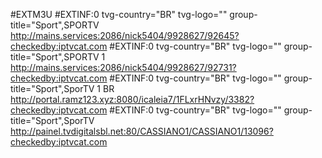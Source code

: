 #EXTM3U
#EXTINF:0 tvg-country="BR" tvg-logo="" group-title="Sport",SPORTV
http://mains.services:2086/nick5404/9928627/92645?checkedby:iptvcat.com
#EXTINF:0 tvg-country="BR" tvg-logo="" group-title="Sport",SPORTV 1
http://mains.services:2086/nick5404/9928627/92731?checkedby:iptvcat.com
#EXTINF:0 tvg-country="BR" tvg-logo="" group-title="Sport",SporTV 1 BR
http://portal.ramz123.xyz:8080/icaleia7/1FLxrHNvzy/3382?checkedby:iptvcat.com
#EXTINF:0 tvg-country="BR" tvg-logo="" group-title="Sport",SporTV
http://painel.tvdigitalsbl.net:80/CASSIANO1/CASSIANO1/13096?checkedby:iptvcat.com

